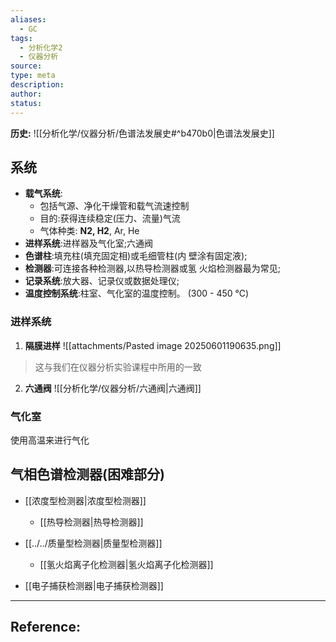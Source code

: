 ```yaml
---
aliases:
  - GC
tags:
  - 分析化学2
  - 仪器分析
source: 
type: meta
description: 
author: 
status:
---
```


**历史:** ![[分析化学/仪器分析/色谱法发展史#^b470b0|色谱法发展史]]


## 系统

- **载气系统**:  
	- 包括气源、净化干燥管和载气流速控制 
	- 目的:获得连续稳定(压力、流量)气流  
	- 气体种类: **N2, H2**, Ar, He 
- **进样系统**:进样器及气化室;六通阀 
- **色谱柱**:填充柱(填充固定相)或毛细管柱(内  壁涂有固定液); 
- **检测器**:可连接各种检测器,以热导检测器或氢  火焰检测器最为常见;  
- **记录系统**:放大器、记录仪或数据处理仪;  
- **温度控制系统**:柱室、气化室的温度控制。  (300 - 450 ℃)



### 进样系统

1. **隔膜进样**
![[attachments/Pasted image 20250601190635.png]]

>这与我们在仪器分析实验课程中所用的一致

2. **六通阀**
![[分析化学/仪器分析/六通阀|六通阀]]


### 气化室
使用高温来进行气化


## **气相色谱检测器**(困难部分)
- [[浓度型检测器|浓度型检测器]]
	- [[热导检测器|热导检测器]]
- [[../../质量型检测器|质量型检测器]]
	- [[氢火焰离子化检测器|氢火焰离子化检测器]]

- [[电子捕获检测器|电子捕获检测器]]




---

## Reference: